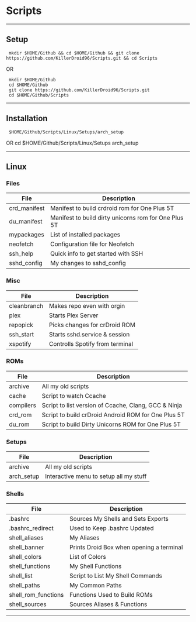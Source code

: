 

# Scripts
- - - -
## Setup 
     mkdir $HOME/Github && cd $HOME/Github && git clone https://github.com/KillerDroid96/Scripts.git && cd Scripts
  OR
  
     mkdir $HOME/Github
     cd $HOME/Github
     git clone https://github.com/KillerDroid96/Scripts.git
     cd $HOME/Github/Scripts
- - - -
## Installation
     $HOME/Github/Scripts/Linux/Setups/arch_setup
   OR
     cd $HOME/Github/Scripts/Linux/Setups
     arch_setup
- - - - 
## Linux ##
### Files ###
| File | Description | 
| --- | --- |
| crd_manifest | Manifest to build crdroid rom for One Plus 5T |
| du_manifest | Manifest to build dirty unicorns rom for One Plus 5T |
| mypackages | List of installed packages |
| neofetch | Configuration file for Neofetch |
| ssh_help | Quick info to get started with SSH |
| sshd_config | My changes to sshd_config |
### Misc ###
| File | Description |
| --- | --- |
| cleanbranch | Makes repo even with orgin |
| plex | Starts Plex Server |
| repopick | Picks changes for crDroid ROM |
| ssh_start | Starts sshd.service & session |
| xspotify | Controlls Spotify from terminal |  
### ROMs ###
| File | Description |
| --- | --- |
| archive | All my old scripts |
| cache | Script to watch Ccache |
| compilers | Script to list version of Ccache, Clang, GCC & Ninja |
| crd_rom | Script to build crDroid Android ROM for One Plus 5T|
| du_rom | Script to build Dirty Unicorns ROM for One Plus 5T |
### Setups ###
| File | Description |
| --- | --- |
| archive | All my old scripts |
| arch_setup | Interactive menu to setup all my stuff |
### Shells ###
| File | Description |
| --- | --- |
| .bashrc | Sources My Shells and Sets Exports |
| .bashrc_redirect | Used to Keep .bashrc Updated |
| shell_aliases | My Aliases |
| shell_banner | Prints Droid Box when opening a terminal |
| shell_colors | List of Colors |
| shell_functions | My Shell Functions |
| shell_list | Script to List My Shell Commands |
| shell_paths | My Common Paths |
| shell_rom_functions | Functions Used to Build ROMs |
| shell_sources | Sources Aliases & Functions |
- - - -